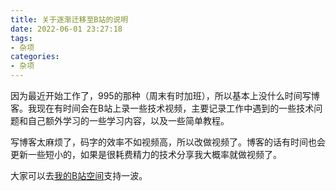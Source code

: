 ```yaml
---
title: 关于逐渐迁移至B站的说明
date: 2022-06-01 23:27:18
tags:
- 杂项
categories:
- 杂项
---
```


因为最近开始工作了，995的那种（周末有时加班），所以基本上没什么时间写博客。我现在有时间会在B站上录一些技术视频，主要记录工作中遇到的一些技术问题和自己额外学习的一些学习内容，以及一些简单教程。

写博客太麻烦了，码字的效率不如视频高，所以改做视频了。博客的话有时间也会更新一些短小的，如果是很耗费精力的技术分享我大概率就做视频了。

大家可以去[我的B站空间](https://space.bilibili.com/256768793)支持一波。

